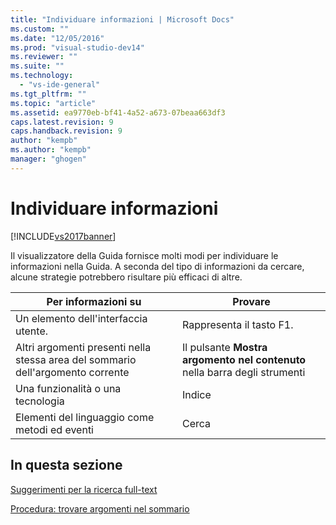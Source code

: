 ```yaml
---
title: "Individuare informazioni | Microsoft Docs"
ms.custom: ""
ms.date: "12/05/2016"
ms.prod: "visual-studio-dev14"
ms.reviewer: ""
ms.suite: ""
ms.technology: 
  - "vs-ide-general"
ms.tgt_pltfrm: ""
ms.topic: "article"
ms.assetid: ea9770eb-bf41-4a52-a673-07beaa663df3
caps.latest.revision: 9
caps.handback.revision: 9
author: "kempb"
ms.author: "kempb"
manager: "ghogen"
---
```

# Individuare informazioni
[!INCLUDE[vs2017banner](../code-quality/includes/vs2017banner.md)]

Il visualizzatore della Guida fornisce molti modi per individuare le informazioni nella Guida.  A seconda del tipo di informazioni da cercare, alcune strategie potrebbero risultare più efficaci di altre.  
  
|Per informazioni su|Provare|  
|-------------------------|-------------|  
|Un elemento dell'interfaccia utente.|Rappresenta il tasto F1.|  
|Altri argomenti presenti nella stessa area del sommario dell'argomento corrente|Il pulsante **Mostra argomento nel contenuto** nella barra degli strumenti|  
|Una funzionalità o una tecnologia|Indice|  
|Elementi del linguaggio come metodi ed eventi|Cerca|  
  
## In questa sezione  
 [Suggerimenti per la ricerca full\-text](../ide/full-text-search-tips.md)  
  
 [Procedura: trovare argomenti nel sommario](../ide/how-to-find-topics-in-the-table-of-contents.md)